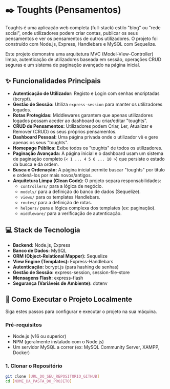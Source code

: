 # ✒️ Toughts (Pensamentos)

Toughts é uma aplicação web completa (full-stack) estilo "blog" ou "rede social", onde utilizadores podem criar contas, publicar os seus pensamentos e ver os pensamentos de outros utilizadores. O projeto foi construído com Node.js, Express, Handlebars e MySQL com Sequelize.

Este projeto demonstra uma arquitetura MVC (Model-View-Controller) limpa, autenticação de utilizadores baseada em sessão, operações CRUD seguras e um sistema de paginação avançado na página inicial.

## ✨ Funcionalidades Principais

* **Autenticação de Utilizador:** Registo e Login com senhas encriptadas (bcrypt).
* **Gestão de Sessão:** Utiliza `express-session` para manter os utilizadores logados.
* **Rotas Protegidas:** Middlewares garantem que apenas utilizadores logados possam aceder ao dashboard ou criar/editar "toughts".
* **CRUD de Pensamentos:** Utilizadores podem Criar, Ler, Atualizar e Remover (CRUD) os seus próprios pensamentos.
* **Dashboard Pessoal:** Uma página privada onde o utilizador vê e gere apenas os seus "toughts".
* **Homepage Pública:** Exibe todos os "toughts" de todos os utilizadores.
* **Paginação Avançada:** A página inicial e o dashboard usam um sistema de paginação completo (`< 1 ... 4 5 6 ... 10 >`) que persiste o estado da busca e da ordem.
* **Busca e Ordenação:** A página inicial permite buscar "toughts" por título e ordená-los por mais novos/antigos.
* **Arquitetura Limpa (Clean Code):** O projeto separa responsabilidades:
    * `controllers/` para a lógica de negócio.
    * `models/` para a definição do banco de dados (Sequelize).
    * `views/` para os templates Handlebars.
    * `routes/` para a definição de rotas.
    * `helpers/` para a lógica complexa dos templates (ex: paginação).
    * `middleware/` para a verificação de autenticação.

## 💻 Stack de Tecnologia

* **Backend:** Node.js, Express
* **Banco de Dados:** MySQL
* **ORM (Object-Relational Mapper):** Sequelize
* **View Engine (Templates):** Express-Handlebars
* **Autenticação:** bcrypt.js (para hashing de senhas)
* **Gestão de Sessão:** express-session, session-file-store
* **Mensagens Flash:** express-flash
* **Segurança (Variáveis de Ambiente):** dotenv

## 🚀 Como Executar o Projeto Localmente

Siga estes passos para configurar e executar o projeto na sua máquina.

### Pré-requisitos

* Node.js (v16 ou superior)
* NPM (geralmente instalado com o Node.js)
* Um servidor MySQL a correr (ex: MySQL Community Server, XAMPP, Docker)

### 1. Clonar o Repositório

```bash
git clone [URL_DO_SEU_REPOSITÓRIO_GITHUB]
cd [NOME_DA_PASTA_DO_PROJETO]